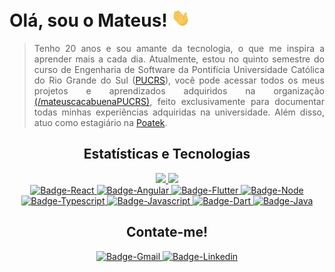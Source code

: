 <div>
<h1>Olá, sou o Mateus! <img src="https://raw.githubusercontent.com/ABSphreak/ABSphreak/master/gifs/Hi.gif" width="30px"></h1>

> <p align="justify">Tenho 20 anos e sou amante da tecnologia, o que me inspira a aprender mais a cada dia. Atualmente, estou no quinto semestre do curso de Engenharia de Software da Pontifícia Universidade Católica do Rio Grande do Sul (<a href="https://www.pucrs.br/politecnica/curso/engenharia-de-software/#apresentacao" target="_blank">PUCRS</a>), você pode acessar todos os meus projetos e aprendizados adquiridos na organização <a href="https://github.com/mateuscacabuenaPUCRS" target="_blank">(/mateuscacabuenaPUCRS)</a>, feito exclusivamente para documentar todas minhas experiências adquiridas na universidade. Além disso, atuo como estagiário na <a href="https://www.poatek.com/" target="_blank">Poatek</a>.</p>
</div>
<div align="center">
<h2>Estatísticas e Tecnologias</h2>
    <a href="https://github.com/mateuscacabuena?tab=repositories" target="_blank">
    <img height="180em" src="https://github-readme-stats.vercel.app/api?username=mateuscacabuena&show_icons=true&theme=tokyonight&rank_icon=github" />
    <img height="180em" src="https://github-readme-stats.vercel.app/api/top-langs/?username=mateuscacabuena&layout=compact&theme=tokyonight" /></a>
  <div style="display: inline_block">
    <a href="https://react.dev/" target="_blank">
            <img alt="Badge-React" src="https://img.shields.io/badge/React-20232A?style=for-the-badge&logo=react&logoColor=61DAFB">
    </a>
    <a href="https://angular.dev/" target="_blank">
            <img alt="Badge-Angular" src="https://img.shields.io/badge/Angular-DD0031?style=for-the-badge&logo=angular&logoColor=white">
    </a> 
    <a href="https://flutter.dev/" target="_blank">
            <img alt="Badge-Flutter" src="https://img.shields.io/badge/Flutter-02569B?style=for-the-badge&logo=flutter&logoColor=white">
    </a>
    <a href="https://nodejs.org/en" target="_blank">
            <img alt="Badge-Node" src="https://img.shields.io/badge/Node.js-43853D?style=for-the-badge&logo=node.js&logoColor=white">
    </a>
    <a href="https://www.typescriptlang.org/" target="_blank">
            <img alt="Badge-Typescript" src="https://img.shields.io/badge/TypeScript-007ACC?style=for-the-badge&logo=typescript&logoColor=white">
    </a>
    <a href="https://developer.mozilla.org/pt-BR/docs/Web/JavaScript" target="_blank">
            <img alt="Badge-Javascript" src="https://img.shields.io/badge/JavaScript-F7DF1E?style=for-the-badge&logo=javascript&logoColor=black">
    </a> 
    <a href="https://dart.dev/" target="_blank">
            <img alt="Badge-Dart" src="https://img.shields.io/badge/Dart-0175C2?style=for-the-badge&logo=dart&logoColor=white">
    </a>
    <a href="https://www.java.com/pt-BR/download/help/whatis_java.html#:~:text=Java%20%C3%A9%20uma%20linguagem%20de,servi%C3%A7os%20e%20aplicativos%20s%C3%A3o%20desenvolvidos." target="_blank">
            <img alt="Badge-Java" src="https://img.shields.io/badge/Java-ED8B00?style=for-the-badge&logo=openjdk&logoColor=white">
    </a> 
  </div> 
</div>
<div align="center">
<h2>Contate-me!</h2>
    <a href="mailto:mateuscacabuena@gmail.com" target="_blank">
            <img alt="Badge-Gmail" src="https://img.shields.io/badge/Gmail-D14836?style=for-the-badge&logo=gmail&logoColor=white">
    </a> 
    <a href="https://www.linkedin.com/in/mateuscacabuena" target="_blank">
            <img alt="Badge-Linkedin" src="https://img.shields.io/badge/LinkedIn-0077B5?style=for-the-badge&logo=linkedin&logoColor=white">
    </a>
</div>
